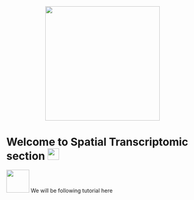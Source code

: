 <div id="header" align="center">
  <img src="https://media.giphy.com/media/heIX5HfWgEYlW/giphy.gif" width="300"/>
</div>

<h1>
  Welcome to Spatial Transcriptomic section 
  <img src="https://media.giphy.com/media/hvRJCLFzcasrR4ia7z/giphy.gif" width="30px"/>
</h1>

<hl>
  <img src="https://media.giphy.com/media/Tj4fL2QuhEYSJBdrKt/giphy.gif" width="60px" >
  We will be following tutorial here
</hl>
